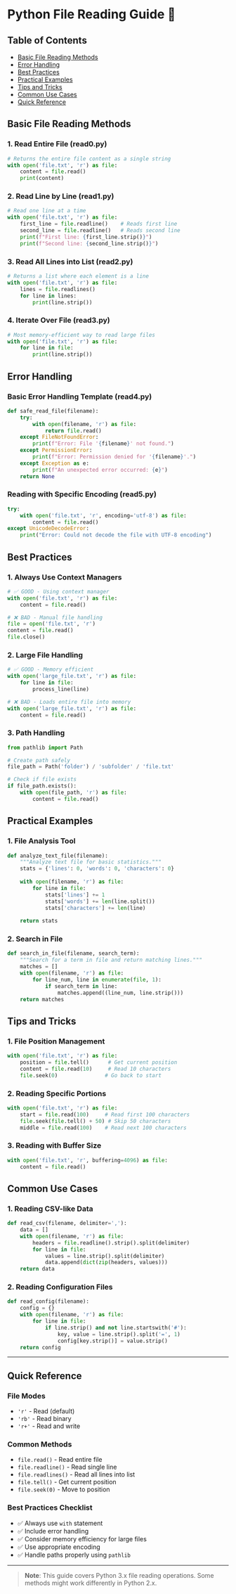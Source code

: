# Python File Reading Guide 📖

## Table of Contents
- [Basic File Reading Methods](#basic-file-reading-methods)
- [Error Handling](#error-handling)
- [Best Practices](#best-practices)
- [Practical Examples](#practical-examples)
- [Tips and Tricks](#tips-and-tricks)
- [Common Use Cases](#common-use-cases)
- [Quick Reference](#quick-reference)

## Basic File Reading Methods

### 1. Read Entire File (read0.py)
```python
# Returns the entire file content as a single string
with open('file.txt', 'r') as file:
    content = file.read()
    print(content)
```

### 2. Read Line by Line (read1.py)
```python
# Read one line at a time
with open('file.txt', 'r') as file:
    first_line = file.readline()    # Reads first line
    second_line = file.readline()   # Reads second line
    print(f"First line: {first_line.strip()}")
    print(f"Second line: {second_line.strip()}")
```

### 3. Read All Lines into List (read2.py)
```python
# Returns a list where each element is a line
with open('file.txt', 'r') as file:
    lines = file.readlines()
    for line in lines:
        print(line.strip())
```

### 4. Iterate Over File (read3.py)
```python
# Most memory-efficient way to read large files
with open('file.txt', 'r') as file:
    for line in file:
        print(line.strip())
```

## Error Handling

### Basic Error Handling Template  (read4.py)
```python
def safe_read_file(filename):
    try:
        with open(filename, 'r') as file:
            return file.read()
    except FileNotFoundError:
        print(f"Error: File '{filename}' not found.")
    except PermissionError:
        print(f"Error: Permission denied for '{filename}'.")
    except Exception as e:
        print(f"An unexpected error occurred: {e}")
    return None
```

### Reading with Specific Encoding (read5.py)
```python
try:
    with open('file.txt', 'r', encoding='utf-8') as file:
        content = file.read()
except UnicodeDecodeError:
    print("Error: Could not decode the file with UTF-8 encoding")
```

## Best Practices

### 1. Always Use Context Managers
```python
# ✅ GOOD - Using context manager
with open('file.txt', 'r') as file:
    content = file.read()

# ❌ BAD - Manual file handling
file = open('file.txt', 'r')
content = file.read()
file.close()
```

### 2. Large File Handling
```python
# ✅ GOOD - Memory efficient
with open('large_file.txt', 'r') as file:
    for line in file:
        process_line(line)

# ❌ BAD - Loads entire file into memory
with open('large_file.txt', 'r') as file:
    content = file.read()
```

### 3. Path Handling
```python
from pathlib import Path

# Create path safely
file_path = Path('folder') / 'subfolder' / 'file.txt'

# Check if file exists
if file_path.exists():
    with open(file_path, 'r') as file:
        content = file.read()
```

## Practical Examples

### 1. File Analysis Tool
```python
def analyze_text_file(filename):
    """Analyze text file for basic statistics."""
    stats = {'lines': 0, 'words': 0, 'characters': 0}
    
    with open(filename, 'r') as file:
        for line in file:
            stats['lines'] += 1
            stats['words'] += len(line.split())
            stats['characters'] += len(line)
    
    return stats
```

### 2. Search in File
```python
def search_in_file(filename, search_term):
    """Search for a term in file and return matching lines."""
    matches = []
    with open(filename, 'r') as file:
        for line_num, line in enumerate(file, 1):
            if search_term in line:
                matches.append((line_num, line.strip()))
    return matches
```

## Tips and Tricks

### 1. File Position Management
```python
with open('file.txt', 'r') as file:
    position = file.tell()      # Get current position
    content = file.read(10)     # Read 10 characters
    file.seek(0)               # Go back to start
```

### 2. Reading Specific Portions
```python
with open('file.txt', 'r') as file:
    start = file.read(100)     # Read first 100 characters
    file.seek(file.tell() + 50) # Skip 50 characters
    middle = file.read(100)    # Read next 100 characters
```

### 3. Reading with Buffer Size
```python
with open('file.txt', 'r', buffering=4096) as file:
    content = file.read()
```

## Common Use Cases

### 1. Reading CSV-like Data
```python
def read_csv(filename, delimiter=','):
    data = []
    with open(filename, 'r') as file:
        headers = file.readline().strip().split(delimiter)
        for line in file:
            values = line.strip().split(delimiter)
            data.append(dict(zip(headers, values)))
    return data
```

### 2. Reading Configuration Files
```python
def read_config(filename):
    config = {}
    with open(filename, 'r') as file:
        for line in file:
            if line.strip() and not line.startswith('#'):
                key, value = line.strip().split('=', 1)
                config[key.strip()] = value.strip()
    return config
```

---

## Quick Reference

### File Modes
- `'r'` - Read (default)
- `'rb'` - Read binary
- `'r+'` - Read and write

### Common Methods
- `file.read()` - Read entire file
- `file.readline()` - Read single line
- `file.readlines()` - Read all lines into list
- `file.tell()` - Get current position
- `file.seek(0)` - Move to position

### Best Practices Checklist
- ✅ Always use `with` statement
- ✅ Include error handling
- ✅ Consider memory efficiency for large files
- ✅ Use appropriate encoding
- ✅ Handle paths properly using `pathlib`

---

> **Note**: This guide covers Python 3.x file reading operations. Some methods might work differently in Python 2.x.
